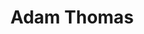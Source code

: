 ---
title: "Adam Thomas"
presenter_id: adam_thomas
position: Researcher
start_date: 
end_date: 2014
email: 
phone: 
photo: assets/images/MeLinacreFormal.jpg
status: former
layout: member 
---